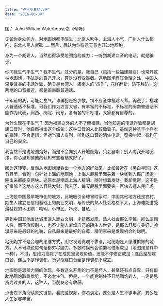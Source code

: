 ```yaml
---
title: "不黑不白的力量"
date: "2016-06-30"
---
```


图： John William Waterhouse之《倾听》

无论你身处何方，对地图炮都不陌生：北京人吹牛，上海人小气，广州人什么都吃，东北人见人就砍……而且，我认为你有意无意也开过地图炮。

身为一个胡建人，当然也得承受地图炮的威力：一听到胡建口音的电话，就是骗子。

你问我生气不生气？我不生气。过分的是，我自己（包括一些福建朋友）也常开这种地图炮，不过是向自己开火，算是没有受害者。这地图炮有其合理之处，中国人深受其害的电话诈骗，确实是台湾人、闽南人的“杰作”，花样翻新，防不胜防，这两地的口音接近，都是闽南腔普通话。

十年前的我，可能会生气。诈骗犯是极少数，锅不应全体福建人背。再说了，福建人普通话不标准，可我们作为方言大省，有丰富的不标准，不标准的闽南普通话不能作为代表，闽西、闽北、闽东，各有各的不标准，大家都有自尊的。

为什么现在不生气？ 因为福建之外的人不了解福建，当他知道的电话诈骗都是胡建口音时，他自然得出这个结论：这种口音的人比较像骗子。虽然这种基于小样本的推理，不合逻辑，但对当事人有利，听到这口音的陌生电话，警报响起，有利于自己的安全。

我当然不是说地图炮好，而是不会向别人开地图炮，只会自嘲；别人向我开地图炮，你心里知道他的认知有些粗糙就好了。

因为这转变，反而从地图炮里看出一个地方的好处来，比如最近在《黑白星球》这节目里，看到一句针对上海的地图炮：上海人屁股里面夹着一块钱到人民广场走一圈出来都能变两块。这原本是嘲讽上海人精明、随时想着发财。我却觉得，这不是好事嘛？这地方这么容易发财，我去了，每天屁股里面要夹一百块去逛人民广场。

  

上海是中国最早城市化的地方，此地吸引全球冒险家时，中国其他地方还是农村。陌生人建立在信用基础上的商业文明，与传统的熟人社会格格不入，上海难免遭受最猛烈的地图炮：精明、小市民、冷漠、自私……

等到中国其他发达城市进入商业文明，才猛然发现，熟人社会那么辛苦，那么压抑人性，而不麻烦别人，也不让别人麻烦自己的陌生人世界，是那么舒服与美好，冷漠原来是最好的礼貌，自私原来是最好的自尊，精明原来是发现机会的聪明。

地图炮并不是合理的思维方式，用它发现真理不靠谱。地图炮是人思维偷懒的地方，人不可能说每句话都穷尽脑力，多数时候他会偷懒地借用成见（地图炮是其中一种），不过，思维力高除了在成见里发现价值，还能不停修正成见：连岳是胡建口音，连岳不是诈骗犯，所以胡建口音全是诈骗犯不成立。

地图炮是思辨力弱的体现，多数这么开炮的也不是坏人，甚至还有点自卑，只有借助地图炮取得优势，不必太生气。但是，一个能克制住不开地图炮的人，一定是思辨力过关的人，这种人，当朋友必有收获。

点击左下角阅读原文链接，看完这视频，你若淡定，要么是人生不够丰富，要么是人生足够丰富。
